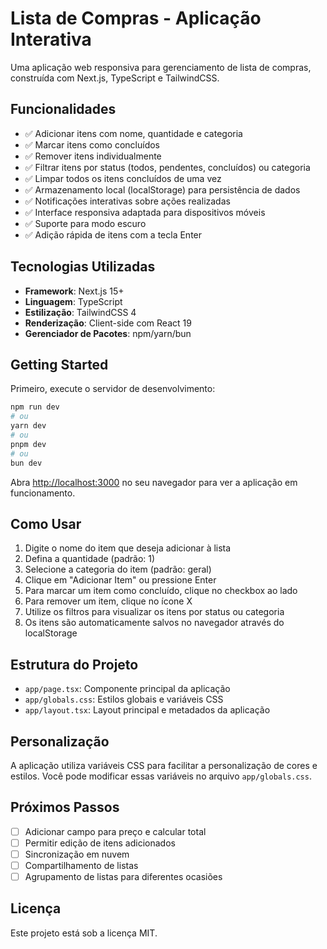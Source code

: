 # Lista de Compras - Aplicação Interativa

Uma aplicação web responsiva para gerenciamento de lista de compras, construída com Next.js, TypeScript e TailwindCSS.

## Funcionalidades

- ✅ Adicionar itens com nome, quantidade e categoria
- ✅ Marcar itens como concluídos
- ✅ Remover itens individualmente
- ✅ Filtrar itens por status (todos, pendentes, concluídos) ou categoria
- ✅ Limpar todos os itens concluídos de uma vez
- ✅ Armazenamento local (localStorage) para persistência de dados
- ✅ Notificações interativas sobre ações realizadas
- ✅ Interface responsiva adaptada para dispositivos móveis
- ✅ Suporte para modo escuro
- ✅ Adição rápida de itens com a tecla Enter

## Tecnologias Utilizadas

- **Framework**: Next.js 15+
- **Linguagem**: TypeScript
- **Estilização**: TailwindCSS 4
- **Renderização**: Client-side com React 19
- **Gerenciador de Pacotes**: npm/yarn/bun

## Getting Started

Primeiro, execute o servidor de desenvolvimento:

```bash
npm run dev
# ou
yarn dev
# ou
pnpm dev
# ou
bun dev
```

Abra [http://localhost:3000](http://localhost:3000) no seu navegador para ver a aplicação em funcionamento.

## Como Usar

1. Digite o nome do item que deseja adicionar à lista
2. Defina a quantidade (padrão: 1)
3. Selecione a categoria do item (padrão: geral)
4. Clique em "Adicionar Item" ou pressione Enter
5. Para marcar um item como concluído, clique no checkbox ao lado
6. Para remover um item, clique no ícone X
7. Utilize os filtros para visualizar os itens por status ou categoria
8. Os itens são automaticamente salvos no navegador através do localStorage

## Estrutura do Projeto

- `app/page.tsx`: Componente principal da aplicação
- `app/globals.css`: Estilos globais e variáveis CSS
- `app/layout.tsx`: Layout principal e metadados da aplicação

## Personalização

A aplicação utiliza variáveis CSS para facilitar a personalização de cores e estilos. Você pode modificar essas variáveis no arquivo `app/globals.css`.

## Próximos Passos

- [ ] Adicionar campo para preço e calcular total
- [ ] Permitir edição de itens adicionados
- [ ] Sincronização em nuvem
- [ ] Compartilhamento de listas
- [ ] Agrupamento de listas para diferentes ocasiões

## Licença

Este projeto está sob a licença MIT.
